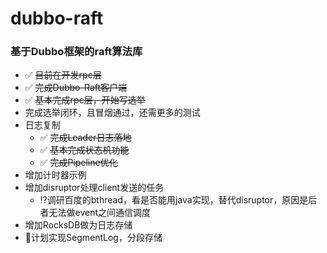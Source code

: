 # dubbo-raft

### 基于Dubbo框架的raft算法库

- ✅ ~~目前在开发rpc层~~
- ✅ ~~完成Dubbo-Raft客户端~~
- ✅ ~~基本完成rpc层，开始写选举~~
- 完成选举闭环，且冒烟通过，还需更多的测试
- 日志复制
    - ✅ ~~完成Leader日志落地~~
    - ✅ ~~基本完成状态机功能~~
    - ✅ ~~完成Pipeline优化~~
- 增加计时器示例
- 增加disruptor处理client发送的任务
    - ⁉️调研百度的bthread，看是否能用java实现，替代disruptor，原因是后者无法做event之间通信调度
- 增加RocksDB做为日志存储
- 🚩计划实现SegmentLog，分段存储